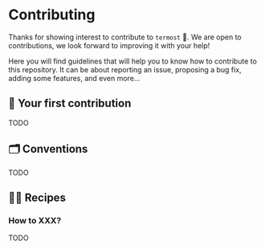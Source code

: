 # Contributing

Thanks for showing interest to contribute to `termost` 🥳.
We are open to contributions, we look forward to improving it with your help!

Here you will find guidelines that will help you to know how to contribute to this repository.
It can be about reporting an issue, proposing a bug fix, adding some features, and even more...

## 🥇 Your first contribution

TODO

## 🗂️ Conventions

TODO

## 👨‍🍳 Recipes

### How to XXX?

TODO
